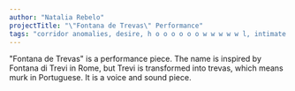 ```yaml
---
author: "Natalia Rebelo"
projectTitle: "\"Fontana de Trevas\" Performance"
tags: "corridor anomalies, desire, h o o o o o o w w w w w l, intimate interfaces, path stop, practices of ourselves, terror of relationship"
---
```

"Fontana de Trevas" is a performance piece. The name is inspired by Fontana di Trevi in Rome, but Trevi is transformed into trevas, which means murk in Portuguese. It is a voice and sound piece.
